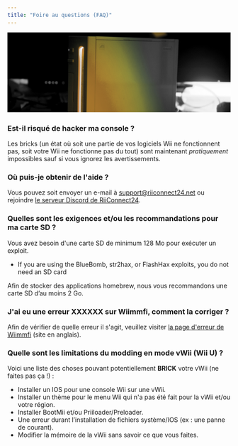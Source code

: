 ```yaml
---
title: "Foire au questions (FAQ)"
---
```


![RiiConnect24 Wii Logo Yellow](/images/Wii_Yellow_Gray.jpg)

### Est-il risqué de hacker ma console ?
Les bricks (un état où soit une partie de vos logiciels Wii ne fonctionnent pas, soit votre Wii ne fonctionne pas du tout) sont maintenant *pratiquement* impossibles sauf si vous ignorez les avertissements.

### Où puis-je obtenir de l'aide ?
Vous pouvez soit envoyer un e-mail à support@riiconnect24.net ou rejoindre [le serveur Discord de RiiConnect24](https://discord.gg/b4Y7jfD).

### Quelles sont les exigences et/ou les recommandations pour ma carte SD ?
Vous avez besoin d'une carte SD de minimum 128 Mo pour exécuter un exploit.

- If you are using the BlueBomb, str2hax, or FlashHax exploits, you do not need an SD card

Afin de stocker des applications homebrew, nous vous recommandons une carte SD d’au moins 2 Go.

### J'ai eu une erreur XXXXXX sur Wiimmfi, comment la corriger ?
Afin de vérifier de quelle erreur il s'agit, veuillez visiter [la page d'erreur de Wiimmfi](https://wiimmfi.de/error) (site en anglais).

### Quelle sont les limitations du modding en mode vWii (Wii U) ?
Voici une liste des choses pouvant potentiellement **BRICK** votre vWii (ne faites pas ça !) :
* Installer un IOS pour une console Wii sur une vWii.
* Installer un thème pour le menu Wii qui n'a pas été fait pour la vWii et/ou votre région.
* Installer BootMii et/ou Priiloader/Preloader.
* Une erreur durant l’installation de fichiers système/IOS (ex : une panne de courant).
* Modifier la mémoire de la vWii sans savoir ce que vous faites.
